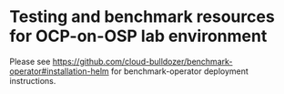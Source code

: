 # Testing and benchmark resources for OCP-on-OSP lab environment

Please see https://github.com/cloud-bulldozer/benchmark-operator#installation-helm for benchmark-operator deployment instructions.
